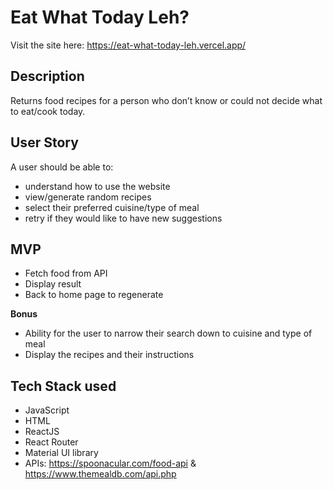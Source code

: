 
# Eat What Today Leh?

Visit the site here: https://eat-what-today-leh.vercel.app/

## Description
Returns food recipes for a person who don’t know or could not decide what to eat/cook today.

## User Story
A user should be able to:
- understand how to use the website
- view/generate random recipes
- select their preferred cuisine/type of meal
- retry if they would like to have new suggestions

## MVP
* Fetch food from API
* Display result
* Back to home page to regenerate

**Bonus**
* Ability for the user to narrow their search down to cuisine and type of meal
* Display the recipes and their instructions


## Tech Stack used
- JavaScript
- HTML
- ReactJS
- React Router
- Material UI library
- APIs: https://spoonacular.com/food-api & https://www.themealdb.com/api.php


